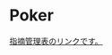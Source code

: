 # Poker

[指摘管理表のリンクです。](https://docs.google.com/spreadsheets/d/1CMhIrOfwo5tupVqYfqSLg48ihXboneFQsct3kHqUpjE/edit#gid=0)
